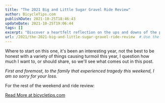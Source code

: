```yaml
---
title: "The 2021 Big and Little Sugar Gravel Ride Review"
author: BicycleTips.com
publishDate: 2021-10-25T18:46:43
updateDate: 2021-10-25T19:06:44
tags: []
excerpt: "Discover a heartfelt reflection on the ups and downs of the past year, with a note of sympathy to a grieving family. Read more at bicycletips.com."
url: /2021/the-2021-big-and-little-sugar-gravel-ride-review  # Use the generated URL with year
---
```

<p>Where to start on this one, it's been an interesting year, not the best to be honest with a variety of things causing turmoil this year, I question how much I want to, or should share, so we'll see what comes out in this post.</p>  <p><em>First and foremost, to the family that experienced tragedy this weekend, I am so sorry for your loss.</em></p>  <p>For the rest of the weekend and ride review:</p>  <a href="https://bicycletips.com/big-sugar-gravel-2021">Read More at bicycletips.com</a>

